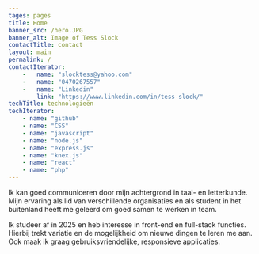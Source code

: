 ```yaml
---
tages: pages
title: Home
banner_src: /hero.JPG
banner_alt: Image of Tess Slock
contactTitle: contact
layout: main
permalink: /
contactIterator:
    -   name: "slocktess@yahoo.com"
    -   name: "0470267557"
    -   name: "Linkedin"
        link: "https://www.linkedin.com/in/tess-slock/"
techTitle: technologieën
techIterator:
    - name: "github"
    - name: "CSS"
    - name: "javascript"
    - name: "node.js"
    - name: "express.js"
    - name: "knex.js"
    - name: "react"
    - name: "php"
---
```


Ik kan goed communiceren door mijn achtergrond in taal- en letterkunde. Mijn ervaring als lid van verschillende organisaties en als student in het buitenland heeft me geleerd om goed samen te werken in team.

Ik studeer af in 2025 en heb interesse in front-end en full-stack functies. Hierbij trekt variatie en de mogelijkheid om nieuwe dingen te leren me aan. Ook maak ik graag gebruiksvriendelijke, responsieve applicaties.